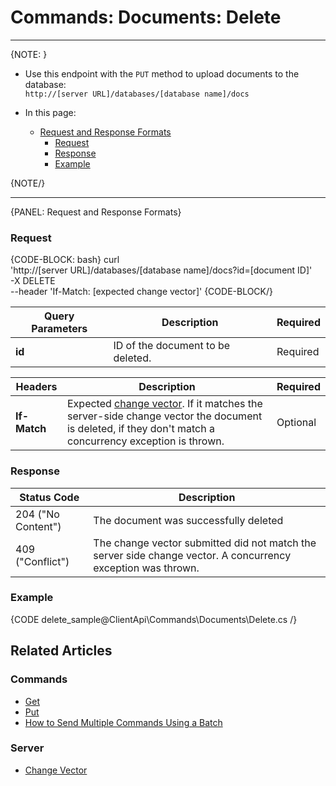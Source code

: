 # Commands: Documents: Delete

---
{NOTE: }  

* Use this endpoint with the `PUT` method to upload documents to the database:  
`http://[server URL]/databases/[database name]/docs`

* In this page:    
  * [Request and Response Formats](../../../client-api/commands/documents/delete#request-and-response-formats)
      * [Request](../../../client-api/commands/documents/delete#request)
      * [Response](../../../client-api/commands/documents/delete#response)
      * [Example](../../../client-api/commands/documents/delete#example)

{NOTE/}  

---

{PANEL: Request and Response Formats}

### Request

{CODE-BLOCK: bash}
curl \
    'http://[server URL]/databases/[database name]/docs?id=[document ID]' \
    -X DELETE \
    --header 'If-Match: [expected change vector]'
{CODE-BLOCK/}

| Query Parameters | Description | Required |
| - | - | - |
| **id** | ID of the document to be deleted. | Required |

| Headers | Description | Required |
| - | - | - |
| **If-Match** | Expected [change vector](../../../server/clustering/replication/change-vector). If it matches the server-side change vector the document is deleted, if they don't match a concurrency exception is thrown. | Optional |

### Response

| Status Code | Description |
| - | - |
| 204 ("No Content") | The document was successfully deleted |
| 409 ("Conflict") | The change vector submitted did not match the server side change vector. A concurrency exception was thrown. |

### Example

{CODE delete_sample@ClientApi\Commands\Documents\Delete.cs /}

## Related Articles

### Commands 

- [Get](../../../client-api/commands/documents/get)  
- [Put](../../../client-api/commands/documents/put)  
- [How to Send Multiple Commands Using a Batch](../../../client-api/commands/batches/how-to-send-multiple-commands-using-a-batch)

### Server

- [Change Vector](../../../server/clustering/replication/change-vector)
